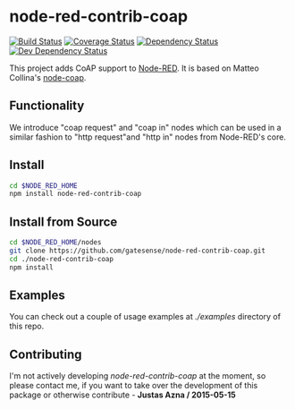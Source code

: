 node-red-contrib-coap
=====================
[![Build Status](https://travis-ci.org/gatesense/node-red-contrib-coap.png)](https://travis-ci.org/gatesense/node-red-contrib-coap) [![Coverage Status](https://coveralls.io/repos/gatesense/node-red-contrib-coap/badge.png)](https://coveralls.io/r/gatesense/node-red-contrib-coap)
[![Dependency Status](https://david-dm.org/gatesense/node-red-contrib-coap.png)](https://david-dm.org/gatesense/node-red-contrib-coap)
[![Dev Dependency Status](https://david-dm.org/gatesense/node-red-contrib-coap/dev-status.png)](https://david-dm.org/gatesense/node-red-contrib-coap#dev-badge-embed)

This project adds CoAP support to [Node-RED](http://nodered.org/). It is based on Matteo Collina's [node-coap](https://github.com/mcollina/node-coap).

Functionality
-------------
 We introduce "coap request" and "coap in" nodes which can be used in a similar fashion to "http request"and "http in" nodes from Node-RED's core.

Install
-------

```bash
cd $NODE_RED_HOME
npm install node-red-contrib-coap
```

Install from Source
-------------------

```bash
cd $NODE_RED_HOME/nodes
git clone https://github.com/gatesense/node-red-contrib-coap.git
cd ./node-red-contrib-coap
npm install
```

Examples
--------
You can check out a couple of usage examples at *./examples* directory of this repo.


Contributing
------------
I'm not actively developing *node-red-contrib-coap* at the moment, so please contact me, if you want to take over the development of this package or otherwise contribute - **Justas Azna / 2015-05-15**
